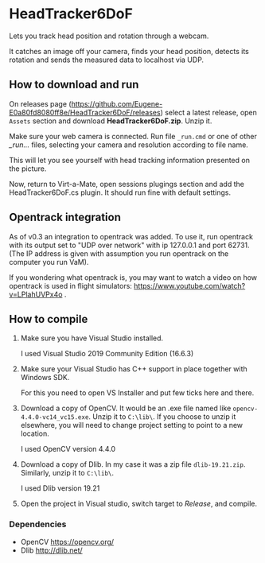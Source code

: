 # HeadTracker6DoF
Lets you track head position and rotation through a webcam.

It catches an image off your camera, finds your head position, detects its rotation and sends the measured data to localhost via UDP.

## How to download and run

On releases page (<https://github.com/Eugene-E0a80fd8080ff8e/HeadTracker6DoF/releases>) select a latest release, open `Assets` section and download **HeadTracker6DoF.zip**. 
Unzip it.

Make sure your web camera is connected.
Run file `_run.cmd` or one of other *_run...* files, selecting your camera and resolution according to file name.

This will let you see yourself with head tracking information presented on the picture.

Now, return to Virt-a-Mate, open sessions plugings section and add the HeadTracker6DoF.cs plugin. It should run fine with default settings.

## Opentrack integration

As of v0.3 an integration to opentrack was added. To use it, run opentrack with its output set to "UDP over network" with ip 127.0.0.1 and port 62731. (The IP address is given with assumption you run opentrack on the computer you run VaM).

If you wondering what opentrack is, you may want to watch a video on how opentrack is used in flight simulators: <https://www.youtube.com/watch?v=LPlahUVPx4o> .

## How to compile

1. Make sure you have Visual Studio installed. 

   I used Visual Studio 2019 Community Edition (16.6.3)

2. Make sure your Visual Studio has C++ support in place together with Windows SDK.

   For this you need to open VS Installer and put few ticks here and there.

3. Download a copy of OpenCV. It would be an .exe file named like `opencv-4.4.0-vc14_vc15.exe`. Unzip it to `C:\lib\`.
   If you choose to unzip it elsewhere, you will need to change project setting to point to a new location.

   I used OpenCV version 4.4.0

4. Download a copy of Dlib. In my case it was a zip file `dlib-19.21.zip`. Similarly, unzip it to `C:\lib\`.

   I used Dlib version 19.21

5. Open the project in Visual studio, switch target to *Release*, and compile.

### Dependencies
- OpenCV <https://opencv.org/>
- Dlib <http://dlib.net/>
